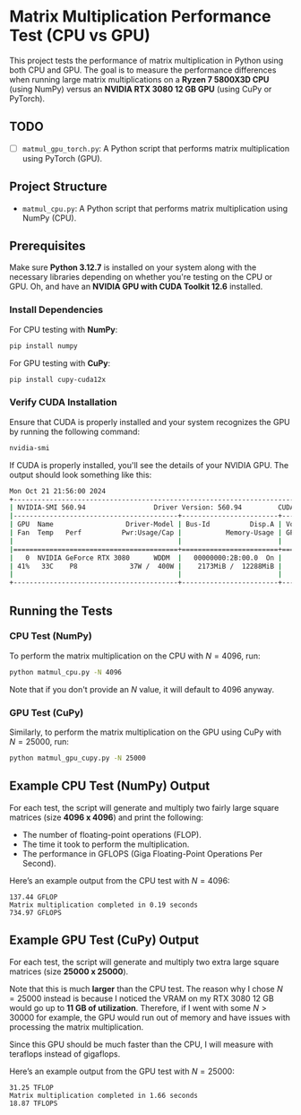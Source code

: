 # Matrix Multiplication Performance Test (CPU vs GPU)

This project tests the performance of matrix multiplication in Python using both CPU and GPU. The goal is to measure the performance differences when running large matrix multiplications on a **Ryzen 7 5800X3D CPU** (using NumPy) versus an **NVIDIA RTX 3080 12 GB GPU** (using CuPy or PyTorch).

## TODO
- [ ] `matmul_gpu_torch.py`: A Python script that performs matrix multiplication using PyTorch (GPU).

## Project Structure

- `matmul_cpu.py`: A Python script that performs matrix multiplication using NumPy (CPU).

## Prerequisites

Make sure **Python 3.12.7** is installed on your system along with the necessary libraries depending on whether you're testing on the CPU or GPU.
Oh, and have an **NVIDIA GPU with CUDA Toolkit 12.6** installed.

### Install Dependencies

For CPU testing with **NumPy**:
```bash
pip install numpy
```

For GPU testing with **CuPy**:
```bash
pip install cupy-cuda12x
```

### Verify CUDA Installation

Ensure that CUDA is properly installed and your system recognizes the GPU by running the following command:
```bash
nvidia-smi
```

If CUDA is properly installed, you'll see the details of your NVIDIA GPU. The output should look something like this:
```bash
Mon Oct 21 21:56:00 2024
+-----------------------------------------------------------------------------------------+
| NVIDIA-SMI 560.94                 Driver Version: 560.94         CUDA Version: 12.6     |
|-----------------------------------------+------------------------+----------------------+
| GPU  Name                  Driver-Model | Bus-Id          Disp.A | Volatile Uncorr. ECC |
| Fan  Temp   Perf          Pwr:Usage/Cap |           Memory-Usage | GPU-Util  Compute M. |
|                                         |                        |               MIG M. |
|=========================================+========================+======================|
|   0  NVIDIA GeForce RTX 3080      WDDM  |   00000000:2B:00.0  On |                  N/A |
| 41%   33C    P8             37W /  400W |    2173MiB /  12288MiB |      6%      Default |
|                                         |                        |                  N/A |
+-----------------------------------------+------------------------+----------------------+
```

## Running the Tests

### CPU Test (NumPy)
To perform the matrix multiplication on the CPU with $N = 4096$, run:
```bash
python matmul_cpu.py -N 4096
```

Note that if you don't provide an $N$ value, it will default to 4096 anyway.

### GPU Test (CuPy)
Similarly, to perform the matrix multiplication on the GPU using CuPy with $N = 25000$, run:
```bash
python matmul_gpu_cupy.py -N 25000
```

## Example CPU Test (NumPy) Output

For each test, the script will generate and multiply two fairly large square matrices (size **4096 x 4096**) and print the following:
- The number of floating-point operations (FLOP).
- The time it took to perform the multiplication.
- The performance in GFLOPS (Giga Floating-Point Operations Per Second).

Here’s an example output from the CPU test with $N = 4096$:
```
137.44 GFLOP
Matrix multiplication completed in 0.19 seconds
734.97 GFLOPS
```

## Example GPU Test (CuPy) Output

For each test, the script will generate and multiply two extra large square matrices (size **25000 x 25000**). 

Note that this is much **larger** than the CPU test. The reason why I chose $N = 25000$ instead is because I noticed the VRAM on my RTX 3080 12 GB would go up to **11 GB of utilization**. Therefore, if I went with some $N > 30000$ for example, the GPU would run out of memory and have issues with processing the matrix multiplication.

Since this GPU should be much faster than the CPU, I will measure with teraflops instead of gigaflops.

Here’s an example output from the GPU test with $N = 25000$:
```
31.25 TFLOP
Matrix multiplication completed in 1.66 seconds
18.87 TFLOPS
```